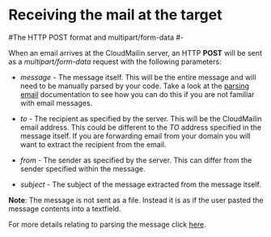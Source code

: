 Receiving the mail at the target
=

#The HTTP POST format and multipart/form-data
#-

When an email arrives at the CloudMailin server, an HTTP **POST** will be sent as a _multipart/form-data_ request with the following parameters:

* _message_ - The message itself. This will be the entire message and will need to be manually parsed by your code. Take a look at the [parsing email](parsing_email) documentation to see how you can do this if you are not familiar with email messages.

* _to_ - The recipient as specified by the server. This will be the CloudMailin email address. This could be different to the _TO_ address specified in the message itself. If you are forwarding email from your domain you will want to extract the recipient from the email.

* _from_ - The sender as specified by the server. This can differ from the sender specified within the message.

* _subject_ - The subject of the message extracted from the message itself.

**Note**: The message is not sent as a file. Instead it is as if the user pasted the message contents into a textfield.

For more details relating to parsing the message click [here](parsing_email).
